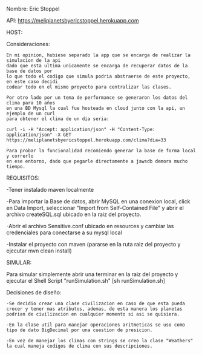 Nombre: Eric Stoppel

API: https://meliplanetsbyericstoppel.herokuapp.com

HOST:

Consideraciones: 
    
    En mi opinion, hubiese separado la app que se encarga de realizar la simulacion de la api 
    dado que esta ultima unicamente se encarga de recuperar datos de la base de datos por
    lo que todo el codigo que simula podria abstraerse de este proyecto, en este caso decidi
    codear todo en el mismo proyecto para centralizar las clases.
    
    Por otro lado por un tema de performance se generaron los datos del clima para 10 años
    en una BD Mysql la cual fue hosteada en cloud junto con la api, un ejemplo de un curl
    para obtener el clima de un dia seria:
    
    curl -i -H "Accept: application/json" -H "Content-Type: application/json" -X GET https://meliplanetsbyericstoppel.herokuapp.com/clima?dia=33
    
    Para probar la funcionalidad recomiendo generar la base de forma local y correrlo
    en ese entorno, dado que pegarle directamente a jawsdb demora mucho tiempo.

    

REQUISITOS: 

-Tener instalado maven localmente
	

-Para importar la Base de datos, abrir MySQL en una conexion local, click en Data Import, seleccionar "Import from Self-Contained File" y abrir el archivo createSQL.sql ubicado en la raiz del proyecto.

-Abrir el archivo Sensitive.conf ubicado en resources y cambiar las credenciales para conectarse a su mysql local

-Instalar el proyecto con maven (pararse en la ruta raiz del proyecto y ejecutar mvn clean install)

SIMULAR:


Para simular simplemente abrir una terminar en la raiz del proyecto y ejecutar el Shell Script "runSimulation.sh" [sh runSimulation.sh]

Decisiones de diseño:

	-Se decidio crear una clase civilizacion en caso de que esta pueda crecer y tener mas atributos, ademas, de esta manera los planetas podrian de civilizacion en cualquier momento si asi se quisiera. 

	-En la clase util para manejar operaciones aritmeticas se uso como tipo de dato BigDecimal por una cuestion de presicion.

	-En vez de manejar los climas con strings se creo la clase "Weathers" la cual maneja codigos de clima con sus descripciones.
